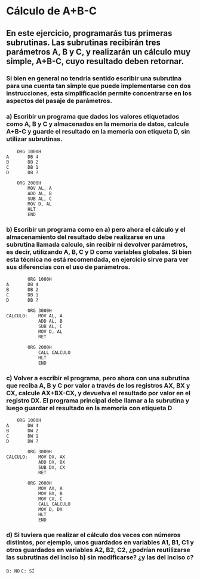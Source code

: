 # Cálculo de A+B-C
## En este ejercicio, programarás tus primeras subrutinas. Las subrutinas recibirán tres parámetros A, B y C, y realizarán un cálculo muy simple, A+B-C, cuyo resultado deben retornar. 
### Si bien en general no tendría sentido escribir una subrutina para una cuenta tan simple que puede implementarse con dos instrucciones, esta simplificación permite concentrarse en los aspectos del pasaje de parámetros.

### a) Escribir un programa que dados los valores etiquetados como A, B y C y almacenados en la memoria de datos, calcule A+B-C y guarde el resultado en la memoria con etiqueta D, sin utilizar subrutinas.
```assembly
	ORG 1000H
A		DB 4
B		DB 2
C		DB 1
D		DB ?

	ORG 2000H
		MOV AL, A
		ADD AL, B
		SUB AL, C
		MOV D, AL
		HLT
		END
```

### b) Escribir un programa como en a) pero ahora el cálculo y el almacenamiento del resultado debe realizarse en una subrutina llamada calculo, sin recibir ni devolver parámetros, es decir, utilizando A, B, C y D como variables globales. Si bien esta técnica no está recomendada, en ejercicio sirve para ver sus diferencias con el uso de parámetros.
```assembly
    	ORG 1000H
A		DB 4
B		DB 2
C		DB 1
D		DB ?
	
        ORG 3000H
CALCULO:	MOV AL, A
        	ADD AL, B
        	SUB AL, C
        	MOV D, AL
        	RET

        ORG 2000H
        	CALL CALCULO
        	HLT
       		END
```

### c) Volver a escribir el programa, pero ahora con una subrutina que reciba A, B y C por valor a través de los registros AX, BX y CX, calcule AX+BX-CX, y devuelva el resultado por valor en el registro DX. El programa principal debe llamar a la subrutina y luego guardar el resultado en la memoria con etiqueta D
```assembly
	ORG 1000H
A		DW 4
B		DW 2
C		DW 1
D		DW ?
	
        ORG 3000H
CALCULO:	MOV DX, AX
        	ADD DX, BX
        	SUB DX, CX
        	RET

        ORG 2000H
        	MOV AX, A
        	MOV BX, B
        	MOV CX, C
        	CALL CALCULO
        	MOV D, DX
        	HLT
        	END
```

### d) Si tuviera que realizar el cálculo dos veces con números distintos, por ejemplo, unos guardados en variables A1, B1, C1 y otros guardados en variables A2, B2, C2, ¿podrían reutilizarse las subrutinas del inciso b) sin modificarse? ¿y las del inciso c?
`B: NO`
`C: SÍ`
